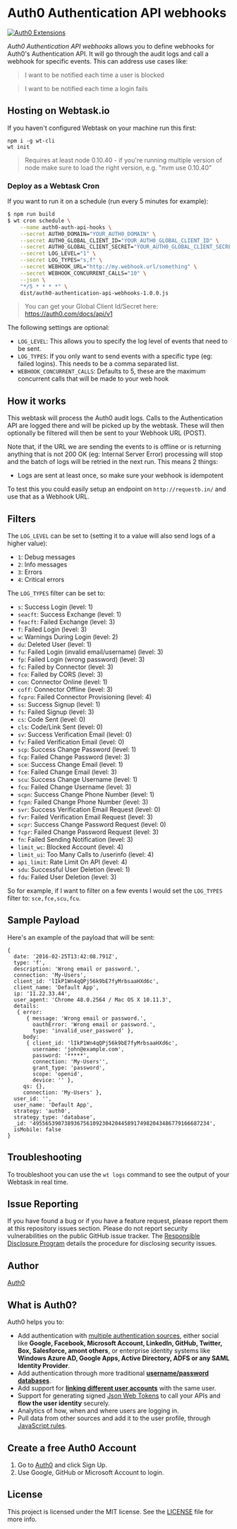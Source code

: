 # Auth0 Authentication API webhooks

[![Auth0 Extensions](http://cdn.auth0.com/extensions/assets/badge.svg)](https://sandbox.it.auth0.com/api/run/auth0-extensions/extensions-badge?webtask_no_cache=1)

*Auth0 Authentication API webhooks* allows you to define webhooks for Auth0's Authentication API. It will go through the audit logs and call a webhook for specific events. This can address use cases like:

> I want to be notified each time a user is blocked

> I want to be notified each time a login fails

## Hosting on Webtask.io

If you haven't configured Webtask on your machine run this first:

```
npm i -g wt-cli
wt init
```

> Requires at least node 0.10.40 - if you're running multiple version of node make sure to load the right version, e.g. "nvm use 0.10.40"

### Deploy as a Webtask Cron

If you want to run it on a schedule (run every 5 minutes for example):

```bash
$ npm run build
$ wt cron schedule \
    --name auth0-auth-api-hooks \
    --secret AUTH0_DOMAIN="YOUR_AUTH0_DOMAIN" \
    --secret AUTH0_GLOBAL_CLIENT_ID="YOUR_AUTH0_GLOBAL_CLIENT_ID" \
    --secret AUTH0_GLOBAL_CLIENT_SECRET="YOUR_AUTH0_GLOBAL_CLIENT_SECRET" \
    --secret LOG_LEVEL="1" \
    --secret LOG_TYPES="s,f" \
    --secret WEBHOOK_URL="http://my.webhook.url/something" \
    --secret WEBHOOK_CONCURRENT_CALLS="10" \
    --json \
    "*/5 * * * *" \
    dist/auth0-authentication-api-webhooks-1.0.0.js
```

> You can get your Global Client Id/Secret here: https://auth0.com/docs/api/v1

The following settings are optional:

 - `LOG_LEVEL`: This allows you to specify the log level of events that need to be sent.
 - `LOG_TYPES`: If you only want to send events with a specific type (eg: failed logins). This needs to be a comma separated list.
 - `WEBHOOK_CONCURRENT_CALLS`: Defaults to 5, these are the maximum concurrent calls that will be made to your web hook

## How it works

This webtask will process the Auth0 audit logs. Calls to the Authentication API are logged there and will be picked up by the webtask. These will then optionally be filtered will then be sent to your Webhook URL (POST).

Note that, if the URL we are sending the events to is offline or is returning anything that is not 200 OK (eg: Internal Server Error) processing will stop and the batch of logs will be retried in the next run. This means 2 things:

 - Logs are sent at least once, so make sure your webhook is idempotent

To test this you could easily setup an endpoint on `http://requestb.in/` and use that as a Webhook URL.

## Filters

The `LOG_LEVEL` can be set to (setting it to a value will also send logs of a higher value):

 - `1`: Debug messages
 - `2`: Info messages
 - `3`: Errors
 - `4`: Critical errors

The `LOG_TYPES` filter can be set to:

- `s`: Success Login (level: 1)
- `seacft`: Success Exchange (level: 1)
- `feacft`: Failed Exchange (level: 3)
- `f`: Failed Login (level: 3)
- `w`: Warnings During Login (level: 2)
- `du`: Deleted User (level: 1)
- `fu`: Failed Login (invalid email/username) (level: 3)
- `fp`: Failed Login (wrong password) (level: 3)
- `fc`: Failed by Connector (level: 3)
- `fco`: Failed by CORS (level: 3)
- `con`: Connector Online (level: 1)
- `coff`: Connector Offline (level: 3)
- `fcpro`: Failed Connector Provisioning (level: 4)
- `ss`: Success Signup (level: 1)
- `fs`: Failed Signup (level: 3)
- `cs`: Code Sent (level: 0)
- `cls`: Code/Link Sent (level: 0)
- `sv`: Success Verification Email (level: 0)
- `fv`: Failed Verification Email (level: 0)
- `scp`: Success Change Password (level: 1)
- `fcp`: Failed Change Password (level: 3)
- `sce`: Success Change Email (level: 1)
- `fce`: Failed Change Email (level: 3)
- `scu`: Success Change Username (level: 1)
- `fcu`: Failed Change Username (level: 3)
- `scpn`: Success Change Phone Number (level: 1)
- `fcpn`: Failed Change Phone Number (level: 3)
- `svr`: Success Verification Email Request (level: 0)
- `fvr`: Failed Verification Email Request (level: 3)
- `scpr`: Success Change Password Request (level: 0)
- `fcpr`: Failed Change Password Request (level: 3)
- `fn`: Failed Sending Notification (level: 3)
- `limit_wc`: Blocked Account (level: 4)
- `limit_ui`: Too Many Calls to /userinfo (level: 4)
- `api_limit`: Rate Limit On API (level: 4)
- `sdu`: Successful User Deletion (level: 1)
- `fdu`: Failed User Deletion (level: 3)

So for example, if I want to filter on a few events I would set the `LOG_TYPES` filter to: `sce,fce,scu,fcu`.

## Sample Payload

Here's an example of the payload that will be sent:

```
{
  date: '2016-02-25T13:42:08.791Z',
  type: 'f',
  description: 'Wrong email or password.',
  connection: 'My-Users',
  client_id: 'lIkP1Wn4qQPj56k9bE7fyMrbsaaHXd6c',
  client_name: 'Default App',
  ip: '11.22.33.44',
  user_agent: 'Chrome 48.0.2564 / Mac OS X 10.11.3',
  details:
   { error:
      { message: 'Wrong email or password.',
        oauthError: 'Wrong email or password.',
        type: 'invalid_user_password' },
     body:
      { client_id: 'lIkP1Wn4qQPj56k9bE7fyMrbsaaHXd6c',
        username: 'john@example.com',
        password: '*****',
        connection: 'My-Users'',
        grant_type: 'password',
        scope: 'openid',
        device: '' },
     qs: {},
     connection: 'My-Users' },
  user_id: '',
  user_name: 'Default App',
  strategy: 'auth0',
  strategy_type: 'database',
  _id: '49556539073893675610923042044589174982043486779166687234',
  isMobile: false
}
```

## Troubleshooting

To troubleshoot you can use the `wt logs` command to see the output of your Webtask in real time.

## Issue Reporting

If you have found a bug or if you have a feature request, please report them at this repository issues section. Please do not report security vulnerabilities on the public GitHub issue tracker. The [Responsible Disclosure Program](https://auth0.com/whitehat) details the procedure for disclosing security issues.

## Author

[Auth0](auth0.com)

## What is Auth0?

Auth0 helps you to:

* Add authentication with [multiple authentication sources](https://docs.auth0.com/identityproviders), either social like **Google, Facebook, Microsoft Account, LinkedIn, GitHub, Twitter, Box, Salesforce, amont others**, or enterprise identity systems like **Windows Azure AD, Google Apps, Active Directory, ADFS or any SAML Identity Provider**.
* Add authentication through more traditional **[username/password databases](https://docs.auth0.com/mysql-connection-tutorial)**.
* Add support for **[linking different user accounts](https://docs.auth0.com/link-accounts)** with the same user.
* Support for generating signed [Json Web Tokens](https://docs.auth0.com/jwt) to call your APIs and **flow the user identity** securely.
* Analytics of how, when and where users are logging in.
* Pull data from other sources and add it to the user profile, through [JavaScript rules](https://docs.auth0.com/rules).

## Create a free Auth0 Account

1. Go to [Auth0](https://auth0.com) and click Sign Up.
2. Use Google, GitHub or Microsoft Account to login.

## License

This project is licensed under the MIT license. See the [LICENSE](LICENSE) file for more info.

